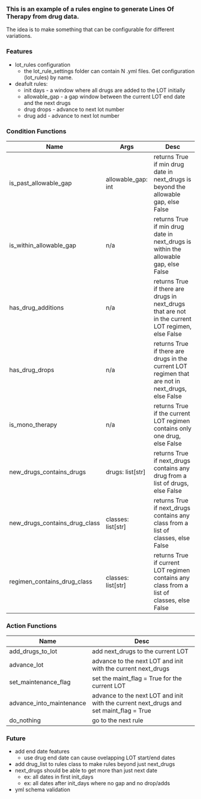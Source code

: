 
### This is an example of a rules engine to generate Lines Of Therapy from drug data. 
The idea is to make something that can be configurable for different variations. 


### Features
- lot_rules configuration
    - the lot_rule_settings folder can contain N .yml files.  Get configuration (lot_rules) by name.
- deafult rules:
    - init days - a window where all drugs are added to the LOT initially
    - allowable_gap - a gap window between the current LOT end date and the next drugs
    - drug drops - advance to next lot number
    - drug add - advance to next lot number

### Condition Functions
|Name|Args|Desc|
| ----------- | ----------- | ----------- |
| is_past_allowable_gap | allowable_gap: int| returns True if min drug date in next_drugs is beyond the allowable gap, else False |
| is_within_allowable_gap |n/a| returns True if min drug date in next_drugs is within the allowable gap, else False |
| has_drug_additions |n/a| returns True if there are drugs in next_drugs that are not in the current LOT regimen, else False |
| has_drug_drops |n/a| returns True if there are drugs in the current LOT regimen that are not in next_drugs, else False |
| is_mono_therapy |n/a| returns True if the current LOT regimen contains only one drug, else False |
| new_drugs_contains_drugs | drugs: list[str] | returns True if next_drugs contains any drug from a list of drugs, else False |
| new_drugs_contains_drug_class | classes: list[str] | returns True if next_drugs contains any class from a list of classes, else False |
| regimen_contains_drug_class | classes: list[str] | returns True if current LOT regimen contains any class from a list of classes, else False |

### Action Functions
|Name|Desc|
| ----------- | ----------- |
| add_drugs_to_lot | add next_drugs to the current LOT |
| advance_lot | advance to the next LOT and init with the current next_drugs |
| set_maintenance_flag | set the maint_flag = True for the current LOT |
| advance_into_maintenance | advance to the next LOT and init with the current next_drugs and set maint_flag = True |
| do_nothing | go to the next rule |

### Future
- add end date features
    - use drug end date can cause ovelapping LOT start/end dates
- add drug_list to rules class to make rules beyond just next_drugs
- next_drugs should be able to get more than just next date 
    - ex: all dates in first init_days
    - ex: all dates after init_days where no gap and no drop/adds
- yml schema validation
